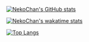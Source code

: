 [![NekoChan's GitHub stats](https://github-readme-stats.vercel.app/api?username=NekoChan0122&bg_color=30,BF3150,FF9D93&title_color=fff&text_color=fff&hide_border=true&count_private=true&include_all_commits=true)](https://github.com/anuraghazra/github-readme-stats)

[![NekoChan's wakatime stats](https://github-readme-stats.vercel.app/api/wakatime?username=NekoChanTaiwan&layout=compact&bg_color=30,BF3150,FF9D93&title_color=fff&text_color=fff&hide_border=true)](https://github.com/anuraghazra/github-readme-stats)

[![Top Langs](https://github-readme-stats.vercel.app/api/top-langs/?username=NekoChan0122&layout=compact&bg_color=30,BF3150,FF9D93&title_color=fff&text_color=fff&hide_border=true&hide=Less,HTML,CSS)](https://github.com/anuraghazra/github-readme-stats)
